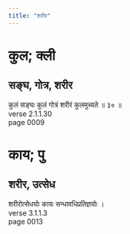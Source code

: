 ```yaml
---
title: "शरीर"
---
```


# कुल; क्ली
## सङ्घ, गोत्र, शरीर
कुलं सङ्घः कुलं गोत्रं शरीरं कुलमुच्यते ॥ ३० ॥<br />verse 2.1.1.30<br />page 0009

# काय; पु
## शरीर, उत्सेध
शरीरोत्सेधयोः कायः सन्धावधिप्रतिज्ञयोः ।<br />verse 3.1.1.3<br />page 0013

